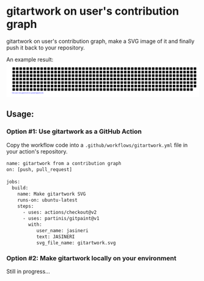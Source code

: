 # gitartwork on user's contribution graph

gitartwork on user's contribution graph, make a SVG image of it and finally push it back to your repository.

An example result:
[![jasineri/gitartwork](gitartwork.svg)](https://github.com/jasineri/gitartwork)

## Usage:

### Option #1: Use gitartwork as a GitHub Action
Copy the workflow code into a `.github/workflows/gitartwork.yml` file in your action's repository.

    name: gitartwork from a contribution graph
    on: [push, pull_request]
    
    jobs:
      build:
        name: Make gitartwork SVG
        runs-on: ubuntu-latest
        steps:
          - uses: actions/checkout@v2
          - uses: partinis/gitpaint@v1
            with:
               user_name: jasineri
               text: JASINERI
               svg_file_name: gitartwork.svg

### Option #2: Make gitartwork locally on your environment
Still in progress...